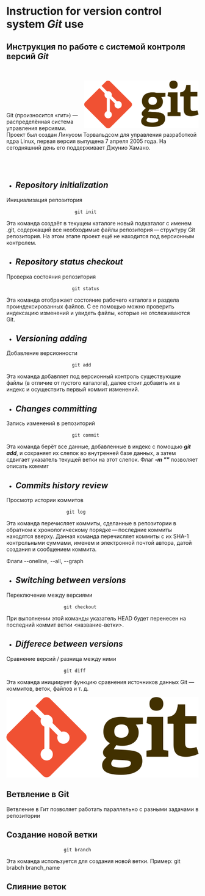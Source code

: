 # Instruction for version control system ***Git*** use 
## Инструкция по работе с системой контроля версий ***Git***

</br></br>
<img align="right" src="Git-logo.png" alt="drawing" width="300"/> 
</br></br></br></br>

Git (произносится «гит») — распределённая система управления версиями. Проект был создан Линусом Торвальдсом для управления разработкой ядра Linux, первая версия выпущена 7 апреля 2005 года. На сегодняшний день его поддерживает Джунио Хамано.

</br></br>

 * ## ***Repository initialization***
 Инициализация репозитория 
 
    
                             git init

Эта команда создаёт в текущем каталоге новый подкаталог с именем .git, содержащий все необходимые файлы репозитория — структуру Git репозитория. На этом этапе проект ещё не находится под версионным контролем.

 * ## ***Repository status checkout***
 Проверка состояния репозитория

                            git status

 Эта команда отображает состояние рабочего каталога и раздела проиндексированных файлов. С ее помощью можно проверить индексацию изменений и увидеть файлы, которые не отслеживаются Git.

 * ## ***Versioning adding***
 Добавление версионности

                            git add

 Эта команда добавляет под версионный контроль существующие файлы (в отличие от пустого каталога), далее стоит добавить их в индекс и осуществить первый коммит изменений.

 * ## ***Changes committing***
 Запись изменений в репозиторий

                            git commit

Эта команда берёт все данные, добавленные в индекс с помощью ***git add***, и сохраняет их слепок во внутренней базе данных, а затем сдвигает указатель текущей ветки на этот слепок. 
Флаг ***-m ""*** позволяет описать коммит 

 * ## ***Commits history review***
Просмотр истории коммитов

                          git log

Эта команда перечисляет коммиты, сделанные в репозитории в обратном к хронологическому порядке — последние коммиты находятся вверху. Данная команда перечисляет коммиты с их SHA-1 контрольными суммами, именем и электронной почтой автора, датой создания и сообщением коммита.

Флаги --oneline,     --all,       --graph

* ## ***Switching between versions***
Переключение между версиями

                         git checkout

При выполнении этой команды указатель HEAD будет перенесен на последний коммит ветки <название-ветки>.

* ## ***Differece between versions***
Сравнение версий / разница между ними

                         git diff

Эта команда инициирует функцию сравнения источников данных Git — коммитов, веток, файлов и т. д.

![Git logo](Git-logo.png)

## Ветвление в Git

Ветвление в Гит позволяет работать параллельно с разными задачами в репозитории

## Создание новой ветки
                         git branch

Эта команда используется для создания новой ветки. Пример: git brabch branch_name

## Слияние веток
